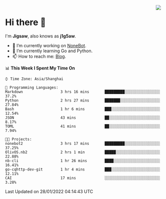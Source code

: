 <a href="#">
  <img align="right" src="https://github-readme-stats.vercel.app/api?username=j1g5awi&count_private=true&show_icons=true&title_color=80070B&text_color=B3B3B3&bg_color=212121&icon_color=80070B" />
</a>

# Hi there 👋

I'm **Jigsaw**, also knows as **j1g5aw**.

- 🔭 I’m currently working on [NoneBot](https://github.com/nonebot).
- 🌱 I’m currently learning Go and Python.
- 📫 How to reach me: [Blog](https://blog.maddestroyer.xyz/).

<!--START_SECTION:waka-->
📊 **This Week I Spent My Time On** 

```text
⌚︎ Time Zone: Asia/Shanghai

💬 Programming Languages: 
Markdown                 3 hrs 16 mins       █████████░░░░░░░░░░░░░░░░   37.2% 
Python                   2 hrs 27 mins       ███████░░░░░░░░░░░░░░░░░░   27.84% 
Bash                     1 hr 6 mins         ███░░░░░░░░░░░░░░░░░░░░░░   12.54% 
JSON                     43 mins             ██░░░░░░░░░░░░░░░░░░░░░░░   8.17% 
TOML                     41 mins             ██░░░░░░░░░░░░░░░░░░░░░░░   7.94%

🐱‍💻 Projects: 
nonebot2                 3 hrs 17 mins       █████████░░░░░░░░░░░░░░░░   37.25% 
OlivOS.nb2               2 hrs 1 min         █████░░░░░░░░░░░░░░░░░░░░   22.88% 
nb-cli                   1 hr 26 mins        ████░░░░░░░░░░░░░░░░░░░░░   16.41% 
go-cqhttp-dev-git        1 hr 4 mins         ███░░░░░░░░░░░░░░░░░░░░░░   12.11% 
CAI                      17 mins             ░░░░░░░░░░░░░░░░░░░░░░░░░   3.28%

```


 Last Updated on 28/01/2022 04:14:43 UTC
<!--END_SECTION:waka-->
